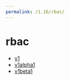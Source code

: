 ```yaml
---
permalink: /1.16/rbac/
---
```


# rbac



* [v1](v1/index.md)
* [v1alpha1](v1alpha1/index.md)
* [v1beta1](v1beta1/index.md)